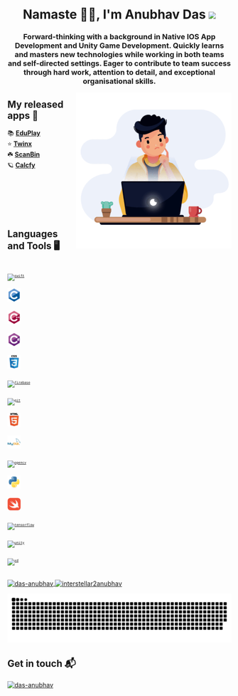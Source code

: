
<!-- 
**Interstellar2Anubhav/das-anubhav** is a ✨ _special_ ✨ repository because its `README.md` (this file) appears on your GitHub profile.

Here are some ideas to get you started:

- 🔭 I’m currently working on ...
- 🌱 I’m currently learning ...
- 👯 I’m looking to collaborate on ...
- 🤔 I’m looking for help with ...
- 💬 Ask me about ...
- 📫 How to reach me: ...
- 😄 Pronouns: ...
- ⚡ Fun fact: ... -->

<h1 align="center">Namaste 🙏🏼, I'm Anubhav Das <img src="https://raw.githubusercontent.com/iampavangandhi/iampavangandhi/master/gifs/Hi.gif" width="35px"></h1>
<h3 align="center">Forward-thinking with a background in Native IOS App Development and Unity Game Development. Quickly learns and masters new technologies while working in both teams and self-directed settings. Eager to contribute to team success through hard work, attention to detail, and exceptional organisational skills.</h3>
<!-- <a href="https://github.com/das-anubhav">
    <img src="https://komarev.com/ghpvc/?username=das-anubhav" alt="page views" />
</a> -->

<p><img align="right" alt="Coding" width="350" src="d.gif">



## My released apps  
📚 [**EduPlay**](https://apps.apple.com/ag/app/eduplay-the-learning-app/id1560228798)  
⭐️ [**Twinx**](https://apps.apple.com/ag/app/twinx/id1587405557)     
☘️ [**ScanBin**](https://apps.apple.com/ag/app/scanbin-the-waste-scanner/id1581396924)  
🪐 [**Calcfy**](https://apps.apple.com/ag/app/calcfy/id1586869088)  
 
  
<br /><br /><br /><br /><br />

## Languages and Tools 🖥 



<code><code><code><code><a href="https://developer.apple.com/swift/" target="_blank"> <img src="https://cdn4.iconfinder.com/data/icons/logos-3/504/Swift-2-512.png" alt="swift" width="30" height="30"/> </a> 
<a href="https://www.cprogramming.com/" target="_blank"> <img src="https://raw.githubusercontent.com/devicons/devicon/master/icons/c/c-original.svg" alt="c" width="30" height="30"/> </a> <a href="https://www.w3schools.com/cpp/" target="_blank"> <img src="https://raw.githubusercontent.com/devicons/devicon/master/icons/cplusplus/cplusplus-original.svg" alt="cplusplus" width="30" height="30"/> </a> <a href="https://www.w3schools.com/cs/" target="_blank"> <img src="https://raw.githubusercontent.com/devicons/devicon/master/icons/csharp/csharp-original.svg" alt="csharp" width="30" height="30"/> </a> <a href="https://www.w3schools.com/css/" target="_blank"> <img src="https://raw.githubusercontent.com/devicons/devicon/master/icons/css3/css3-original-wordmark.svg" alt="css3" width="30" height="30"/> </a> <a href="https://firebase.google.com/" target="_blank"> <img src="https://www.vectorlogo.zone/logos/firebase/firebase-icon.svg" alt="firebase" width="30" height="30"/> </a> <a href="https://git-scm.com/" target="_blank"> <img src="https://www.vectorlogo.zone/logos/git-scm/git-scm-icon.svg" alt="git" width="30" height="30"/> </a> <a href="https://www.w3.org/html/" target="_blank"> <img src="https://raw.githubusercontent.com/devicons/devicon/master/icons/html5/html5-original-wordmark.svg" alt="html5" width="30" height="30"/> </a> <a href="https://www.mysql.com/" target="_blank"> <img src="https://raw.githubusercontent.com/devicons/devicon/master/icons/mysql/mysql-original-wordmark.svg" alt="mysql" width="30" height="30"/> </a> <a href="https://opencv.org/" target="_blank"> <img src="https://www.vectorlogo.zone/logos/opencv/opencv-icon.svg" alt="opencv" width="30" height="30"/> </a> <a href="https://www.python.org" target="_blank"> <img src="https://raw.githubusercontent.com/devicons/devicon/master/icons/python/python-original.svg" alt="python" width="30" height="30"/> </a> <a href="https://developer.apple.com/swift/" target="_blank"> <img src="https://raw.githubusercontent.com/devicons/devicon/master/icons/swift/swift-original.svg" alt="swift" width="30" height="30"/> </a> <a href="https://www.tensorflow.org" target="_blank"> <img src="https://www.vectorlogo.zone/logos/tensorflow/tensorflow-icon.svg" alt="tensorflow" width="30" height="30"/> </a> <a href="https://unity.com/" target="_blank"> <img src="https://www.vectorlogo.zone/logos/unity3d/unity3d-icon.svg" alt="unity" width="30" height="30"/> </a> <a href="https://www.adobe.com/products/xd.html" target="_blank"> <img src="https://cdn.worldvectorlogo.com/logos/adobe-xd.svg" alt="xd" width="30" height="30"/> </a> </p></code></code></code></code>


<a href="https://github.com/das-anubhav">
<img align="center" src="https://github-readme-stats.vercel.app/api?username=das-anubhav&show_icons=true&locale=en&theme=algolia" alt="das-anubhav" />
</a>
<a href="https://github.com/das-anubhav">
<img align="center" src="https://github-readme-stats.vercel.app/api/top-langs?username=das-anubhav&show_icons=true&locale=en&layout=compact&theme=chartreuse-dark" alt="interstellar2anubhav" />
</a>




<!-- <a href="https://github.com/das-anubhav">
<img align="center" alt="Coding" width="250" src="https://github.com/Interstellar2Anubhav/das-anubhav/blob/09fdce6583acf1f4653613dd3d908d5afaeb6376/m.gif"></a> -->
<!-- <a href="https://github.com/das-anubhav">
<img align="center" alt="Coding" width="600" src="https://activity-graph.herokuapp.com/graph?username=das-anubhav&theme=react-dark"></a> -->


<!-- ![footer](https://github.com/das-anubhav/das-anubhav/blob/53b2656e81e9a909e0e4baa18ad3e9e1e5c07292/b.png) -->

![github contribution grid snake animation](https://raw.githubusercontent.com/platane/platane/output/github-contribution-grid-snake.svg)

<!-- _generated with [Platane/snk](https://github.com/das-anubhav/snk)_ -->
    
    
## Get in touch 📬
<p align="left">
    
<a href="https://linkedin.com/in/das-anubhav" target="blank"><img align="center" src="https://www.fpsa.org/wp-content/uploads/linkedin-logo-copy.png" alt="das-anubhav" height="40" width="40" /></a>
</p>
    

